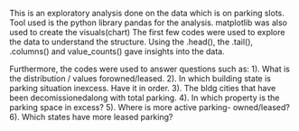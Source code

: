 This is an exploratory analysis done on the data which is on parking slots.
Tool used is the python library  pandas for the analysis. matplotlib was also used to create the visuals(chart)
The first few codes were used to explore the data to understand the structure. 
Using the .head(), the .tail(), .columns() and value_counts() gave insights into the data.

Furthermore, the codes were used to answer questions such as:
1). What is the distribution / values forowned/leased.
2). In which building state is parking situation inexcess. Have it in order.
3). The bldg cities that have been decomissionedalong with total parking.
4). In which property is the parking space in excess?
5). Where is more active parking- owned/leased?
6). Which states have more leased parking?

